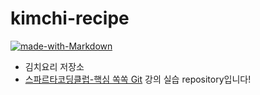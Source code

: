 # kimchi-recipe
[![made-with-Markdown](https://img.shields.io/badge/Made%20with-Markdown-1f425f.svg)](http://commonmark.org)
- 김치요리 저장소
- [스파르타코딩클럽-핵심 쏙쏙 Git](https://spartacodingclub.kr/online/git) 강의 실습 repository입니다!


